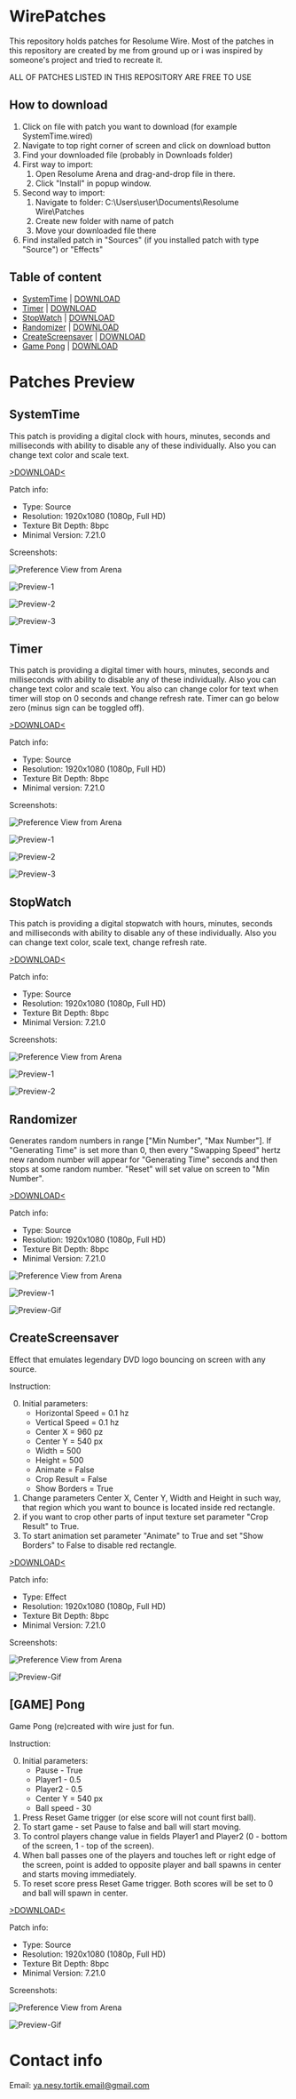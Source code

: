 # WirePatches

This repository holds patches for Resolume Wire.
Most of the patches in this repository are created by me from ground up or i was inspired by someone's project and tried to recreate it.

ALL OF PATCHES LISTED IN THIS REPOSITORY ARE FREE TO USE

## How to download
1. Click on file with patch you want to download (for example SystemTime.wired)
2. Navigate to top right corner of screen and click on download button
3. Find your downloaded file (probably in Downloads folder)
4. First way to import:
    1. Open Resolume Arena and drag-and-drop file in there.
    2. Click "Install" in popup window.
5. Second way to import:
    1. Navigate to folder: C:\Users\user\Documents\Resolume Wire\Patches
    2. Create new folder with name of patch
    3. Move your downloaded file there
6. Find installed patch in "Sources" (if you installed patch with type "Source") or "Effects"

## Table of content
- [SystemTime](#systemtime) | [DOWNLOAD](https://raw.githubusercontent.com/YaNesyTortiK/WirePatches/refs/heads/main/SystemTime.wired)
- [Timer](#timer) | [DOWNLOAD](https://raw.githubusercontent.com/YaNesyTortiK/WirePatches/refs/heads/main/Timer.wired)
- [StopWatch](#stopwatch) | [DOWNLOAD](https://raw.githubusercontent.com/YaNesyTortiK/WirePatches/refs/heads/main/StopWatch.wired)
- [Randomizer](#randomizer) | [DOWNLOAD](https://raw.githubusercontent.com/YaNesyTortiK/WirePatches/refs/heads/main/Randomizer.wired)
- [CreateScreensaver](#createscreensaver) | [DOWNLOAD](https://raw.githubusercontent.com/YaNesyTortiK/WirePatches/refs/heads/main/CreateScreensaver.wired)
- [Game Pong](#game-pong) | [DOWNLOAD](https://raw.githubusercontent.com/YaNesyTortiK/WirePatches/refs/heads/main/Pong.wired)

# Patches Preview

## SystemTime
This patch is providing a digital clock with hours, minutes, seconds and milliseconds with ability to disable any of these individually. Also you can change text color and scale text.

[>DOWNLOAD<](https://raw.githubusercontent.com/YaNesyTortiK/WirePatches/refs/heads/main/SystemTime.wired)

Patch info:
* Type: Source
* Resolution: 1920x1080 (1080p, Full HD)
* Texture Bit Depth: 8bpc
* Minimal Version: 7.21.0

Screenshots:

![Preference View from Arena](https://github.com/YaNesyTortiK/WirePatches/blob/main/img/SystemTime/Arena-Properties.png?raw=true)

![Preview-1](https://github.com/YaNesyTortiK/WirePatches/blob/main/img/SystemTime/Preview-1.png?raw=true)

![Preview-2](https://github.com/YaNesyTortiK/WirePatches/blob/main/img/SystemTime/Preview-2.png?raw=true)

![Preview-3](https://github.com/YaNesyTortiK/WirePatches/blob/main/img/SystemTime/Preview-3.png?raw=true)

## Timer
This patch is providing a digital timer with hours, minutes, seconds and milliseconds with ability to disable any of these individually. Also you can change text color and scale text. You also can change color for text when timer will stop on 0 seconds and change refresh rate. Timer can go below zero (minus sign can be toggled off).

[>DOWNLOAD<](https://raw.githubusercontent.com/YaNesyTortiK/WirePatches/refs/heads/main/Timer.wired)

Patch info:
* Type: Source
* Resolution: 1920x1080 (1080p, Full HD)
* Texture Bit Depth: 8bpc
* Minimal version: 7.21.0

Screenshots:

![Preference View from Arena](https://github.com/YaNesyTortiK/WirePatches/blob/main/img/Timer/Arena-Properties.png?raw=true)

![Preview-1](https://github.com/YaNesyTortiK/WirePatches/blob/main/img/Timer/Preview-1.png?raw=true)

![Preview-2](https://github.com/YaNesyTortiK/WirePatches/blob/main/img/Timer/Preview-2.png?raw=true)

![Preview-3](https://github.com/YaNesyTortiK/WirePatches/blob/main/img/Timer/Preview-3.png?raw=true)

## StopWatch
This patch is providing a digital stopwatch with hours, minutes, seconds and milliseconds with ability to disable any of these individually. Also you can change text color, scale text, change refresh rate.

[>DOWNLOAD<](https://raw.githubusercontent.com/YaNesyTortiK/WirePatches/refs/heads/main/StopWatch.wired)

Patch info:
* Type: Source
* Resolution: 1920x1080 (1080p, Full HD)
* Texture Bit Depth: 8bpc
* Minimal Version: 7.21.0

Screenshots:

![Preference View from Arena](https://github.com/YaNesyTortiK/WirePatches/blob/main/img/StopWatch/Arena-Properties.png?raw=true)

![Preview-1](https://github.com/YaNesyTortiK/WirePatches/blob/main/img/StopWatch/Preview-1.png?raw=true)

![Preview-2](https://github.com/YaNesyTortiK/WirePatches/blob/main/img/StopWatch/Preview-2.png?raw=true)

## Randomizer
Generates random numbers in range ["Min Number", "Max Number"]. If "Generating Time" is set more than 0, then every "Swapping Speed" hertz new random number will appear for "Generating Time" seconds and then stops at some random number. "Reset" will set value on screen to "Min Number".

[>DOWNLOAD<](https://raw.githubusercontent.com/YaNesyTortiK/WirePatches/refs/heads/main/Randomizer.wired)

Patch info:
* Type: Source
* Resolution: 1920x1080 (1080p, Full HD)
* Texture Bit Depth: 8bpc
* Minimal Version: 7.21.0

![Preference View from Arena](https://github.com/YaNesyTortiK/WirePatches/blob/main/img/Randomizer/Arena-Properties.png?raw=true)

![Preview-1](https://github.com/YaNesyTortiK/WirePatches/blob/main/img/Randomizer/Preview-1.png?raw=true)

![Preview-Gif](https://github.com/YaNesyTortiK/WirePatches/blob/main/img/Randomizer/Preview-Gif.gif?raw=true)

## CreateScreensaver
Effect that emulates legendary DVD logo bouncing on screen with any source.

Instruction:

0. Initial parameters:
    - Horizontal Speed = 0.1 hz
    - Vertical Speed = 0.1 hz
    - Center X = 960 pz
    - Center Y = 540 px
    - Width = 500
    - Height = 500
    - Animate = False
    - Crop Result = False
    - Show Borders = True
1. Change parameters Center X, Center Y, Width and Height in such way, that region which you want to bounce is located inside red rectangle.
2. if you want to crop other parts of input texture set parameter "Crop Result" to True.
3. To start animation set parameter "Animate" to True and set "Show Borders" to False to disable red rectangle.

[>DOWNLOAD<](https://raw.githubusercontent.com/YaNesyTortiK/WirePatches/refs/heads/main/CreateScreensaver.wired)

Patch info:
* Type: Effect
* Resolution: 1920x1080 (1080p, Full HD)
* Texture Bit Depth: 8bpc
* Minimal Version: 7.21.0

Screenshots:

![Preference View from Arena](https://github.com/YaNesyTortiK/WirePatches/blob/main/img/CreateScreensaver/Arena-Properties.png?raw=true)

![Preview-Gif](https://github.com/YaNesyTortiK/WirePatches/blob/main/img/CreateScreensaver/Preview-Gif.gif?raw=true)

## [GAME] Pong
Game Pong (re)created with wire just for fun.

Instruction:

0. Initial parameters:
    - Pause - True
    - Player1 - 0.5
    - Player2 - 0.5
    - Center Y = 540 px
    - Ball speed - 30
1. Press Reset Game trigger (or else score will not count first ball).
2. To start game - set Pause to false and ball will start moving.
3. To control players change value in fields Player1 and Player2 (0 - bottom of the screen, 1 - top of the screen).
4. When ball passes one of the players and touches left or right edge of the screen, point is added to opposite player and ball spawns in center and starts moving immediately.
5. To reset score press Reset Game trigger. Both scores will be set to 0 and ball will spawn in center.

[>DOWNLOAD<](https://raw.githubusercontent.com/YaNesyTortiK/WirePatches/refs/heads/main/Pong.wired)

Patch info:
* Type: Source
* Resolution: 1920x1080 (1080p, Full HD)
* Texture Bit Depth: 8bpc
* Minimal Version: 7.21.0

Screenshots:

![Preference View from Arena](https://github.com/YaNesyTortiK/WirePatches/blob/main/img/Pong/Arena-Properties.png?raw=true)

![Preview-Gif](https://github.com/YaNesyTortiK/WirePatches/blob/main/img/Pong/Preview-Gif.gif?raw=true)

# Contact info
Email: [ya.nesy.tortik.email@gmail.com](mailto:ya.nesy.tortik.email@gmail.com)